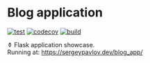<h1>Blog application</h1>

[![test](https://github.com/DramatikMan/blog-application/actions/workflows/test.yaml/badge.svg)](https://github.com/DramatikMan/blog-application/actions/workflows/test.yaml)
[![codecov](https://codecov.io/gh/DramatikMan/blog-application/branch/main/graph/badge.svg?token=FZKPN2B08Y)](https://codecov.io/gh/DramatikMan/blog-application)
[![build](https://github.com/DramatikMan/blog-application/actions/workflows/build.yaml/badge.svg)](https://github.com/users/DramatikMan/packages/container/package/blog-application)

⚱ Flask application showcase.<br>
Running at: https://sergeypavlov.dev/blog_app/
